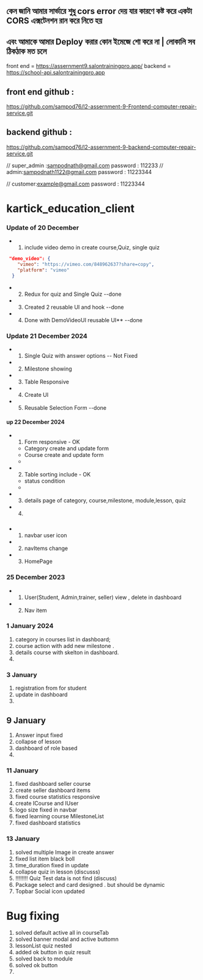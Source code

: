 ## কেন জানি আমার সার্ভারে শুধু cors error দেয় যার কারণে কষ্ট করে একটা CORS এক্সটেনশন রান করে নিতে হয়

## এবং আমাকে আমার Deploy করার কোন ইমেজে শো করে না | লোকালি সব ঠিকঠাক মত চলে

front end = https://assernment9.salontrainingpro.app/
backend = https://school-api.salontrainingpro.app

## front end github :

https://github.com/sampod76/l2-assernment-9-Frontend-computer-repair-service.git

## backend github :

https://github.com/sampod76/l2-assernment-9-backend-computer-repair-service.git

//
super_admin :sampodnath@gmail.com
password : 112233
//
admin:sampodnath1122@gmail.com
password : 11223344

//
customer:example@gmail.com
password : 11223344

# kartick_education_client

### Update of 20 December

- 1. include video demo in create course,Quiz, single quiz

```json
 "demo_video": {
    "vimeo": "https://vimeo.com/848962637?share=copy",
    "platform": "vimeo"
  }
```

- 2.  Redux for quiz and Single Quiz --done
- 3.  Created 2 reusable UI and hook --done
- 4.  Done with DemoVideoUI reusable UI\*\* --done

### Update 21 December 2024

- 1. Single Quiz with answer options -- Not Fixed
- 2. Milestone showing
- 3. Table Responsive
- 4. Create UI
- 5. Reusable Selection Form --done

#### up 22 December 2024

- 1. Form responsive - OK
  - Category create and update form
  - Course create and update form
  -
- 2. Table sorting include - OK

  - status condition
  -

- 3. details page of category, course,milestone, module,lesson, quiz
- 4.

###

- 1. navbar user icon
- 2. navItems change
- 3. HomePage

### 25 December 2023

- 1.  User(Student, Admin,trainer, seller) view , delete in dashboard
- 2.  Nav item

### 1 January 2024

1. category in courses list in dashboard;
2. course action with add new milestone .
3. details course with skelton in dashboard.
4.

### 3 January

1. registration from for student
2. update in dashboard
3.

## 9 January

1. Answer input fixed
2. collapse of lesson
3. dashboard of role based
4.

### 11 January

1. fixed dashboard seller course
2. create seller dashboard items
3. fixed course statistics responsive
4. create ICourse and IUser
5. logo size fixed in navbar
6. fixed learning course MilestoneList
7. fixed dashboard statistics

### 13 January

1. solved multiple Image in create answer
2. fixed list item black boll
3. time_duration fixed in update
4. collapse quiz in lesson (discusss)
5. !!!!!!!! Quiz Test data is not find (discuss)
6. Package select and card designed . but should be dynamic
7. Topbar Social icon updated


# Bug fixing

1. solved default active all in courseTab
2. solved banner modal and active buttomn
3. lessonList quiz nested
4. added ok button in quiz result
5. solved back to module
6. solved ok button
7. 